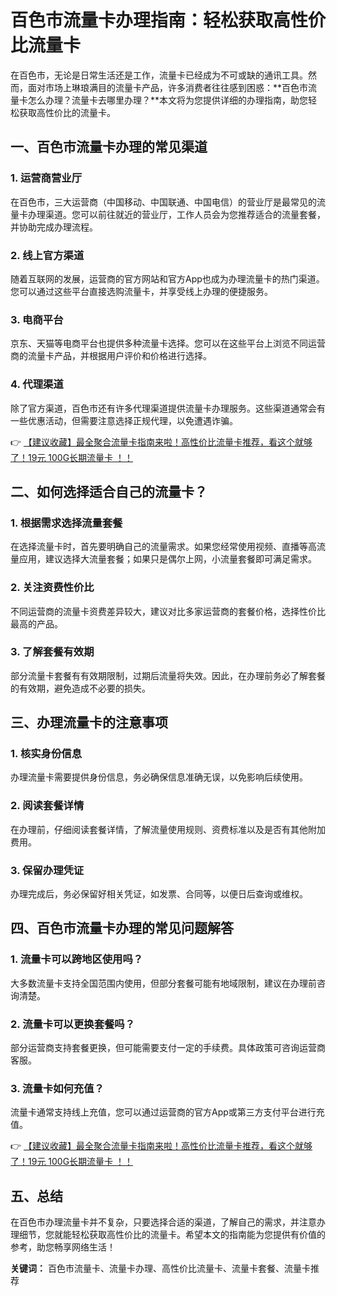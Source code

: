 # 百色市流量卡办理指南：轻松获取高性价比流量卡

在百色市，无论是日常生活还是工作，流量卡已经成为不可或缺的通讯工具。然而，面对市场上琳琅满目的流量卡产品，许多消费者往往感到困惑：**百色市流量卡怎么办理？流量卡去哪里办理？**本文将为您提供详细的办理指南，助您轻松获取高性价比的流量卡。

## 一、百色市流量卡办理的常见渠道

### 1. 运营商营业厅
在百色市，三大运营商（中国移动、中国联通、中国电信）的营业厅是最常见的流量卡办理渠道。您可以前往就近的营业厅，工作人员会为您推荐适合的流量套餐，并协助完成办理流程。

### 2. 线上官方渠道
随着互联网的发展，运营商的官方网站和官方App也成为办理流量卡的热门渠道。您可以通过这些平台直接选购流量卡，并享受线上办理的便捷服务。

### 3. 电商平台
京东、天猫等电商平台也提供多种流量卡选择。您可以在这些平台上浏览不同运营商的流量卡产品，并根据用户评价和价格进行选择。

### 4. 代理渠道
除了官方渠道，百色市还有许多代理渠道提供流量卡办理服务。这些渠道通常会有一些优惠活动，但需要注意选择正规代理，以免遭遇诈骗。

👉 [【建议收藏】最全聚合流量卡指南来啦！高性价比流量卡推荐，看这个就够了！19元 100G长期流量卡 ！！](https://bit.ly/Liuliangka)

## 二、如何选择适合自己的流量卡？

### 1. 根据需求选择流量套餐
在选择流量卡时，首先要明确自己的流量需求。如果您经常使用视频、直播等高流量应用，建议选择大流量套餐；如果只是偶尔上网，小流量套餐即可满足需求。

### 2. 关注资费性价比
不同运营商的流量卡资费差异较大，建议对比多家运营商的套餐价格，选择性价比最高的产品。

### 3. 了解套餐有效期
部分流量卡套餐有有效期限制，过期后流量将失效。因此，在办理前务必了解套餐的有效期，避免造成不必要的损失。

## 三、办理流量卡的注意事项

### 1. 核实身份信息
办理流量卡需要提供身份信息，务必确保信息准确无误，以免影响后续使用。

### 2. 阅读套餐详情
在办理前，仔细阅读套餐详情，了解流量使用规则、资费标准以及是否有其他附加费用。

### 3. 保留办理凭证
办理完成后，务必保留好相关凭证，如发票、合同等，以便日后查询或维权。

## 四、百色市流量卡办理的常见问题解答

### 1. 流量卡可以跨地区使用吗？
大多数流量卡支持全国范围内使用，但部分套餐可能有地域限制，建议在办理前咨询清楚。

### 2. 流量卡可以更换套餐吗？
部分运营商支持套餐更换，但可能需要支付一定的手续费。具体政策可咨询运营商客服。

### 3. 流量卡如何充值？
流量卡通常支持线上充值，您可以通过运营商的官方App或第三方支付平台进行充值。

👉 [【建议收藏】最全聚合流量卡指南来啦！高性价比流量卡推荐，看这个就够了！19元 100G长期流量卡 ！！](https://bit.ly/Liuliangka)

## 五、总结

在百色市办理流量卡并不复杂，只要选择合适的渠道，了解自己的需求，并注意办理细节，您就能轻松获取高性价比的流量卡。希望本文的指南能为您提供有价值的参考，助您畅享网络生活！

**关键词：** 百色市流量卡、流量卡办理、高性价比流量卡、流量卡套餐、流量卡推荐